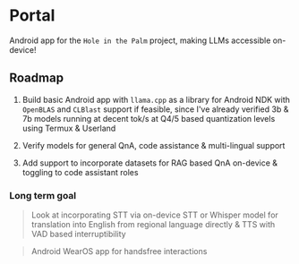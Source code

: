 # Portal
Android app for the ```Hole in the Palm``` project, making LLMs accessible on-device!

## Roadmap

1. Build basic Android app with ```llama.cpp``` as a library for Android NDK with ```OpenBLAS``` and ```CLBlast``` support if feasible, since I've already verified 3b & 7b models running at decent tok/s at Q4/5 based quantization levels using Termux & Userland

2. Verify models for general QnA, code assistance & multi-lingual support

3. Add support to incorporate datasets for RAG based QnA on-device & toggling to code assistant roles

### Long term goal
> Look at incorporating STT via on-device STT or Whisper model for translation into English from regional language directly & TTS with VAD based interruptibility

> Android WearOS app for handsfree interactions
